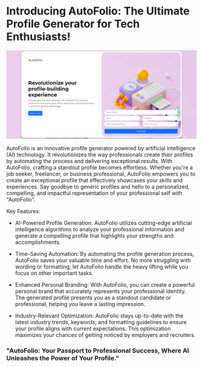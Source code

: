 # Introducing AutoFolio: The Ultimate Profile Generator for Tech Enthusiasts!

![](img/index.png)

AutoFolio is an innovative profile generator powered by artificial intelligence (AI) technology. It revolutionizes the way professionals create their profiles by automating the process and delivering exceptional results.
With AutoFolio, crafting a standout profile becomes effortless. 
Whether you're a job seeker, freelancer, or business professional, AutoFolio empowers you to create an exceptional profile that effectively showcases your skills and experiences. Say goodbye to generic profiles and hello to a personalized, compelling, and impactful representation of your professional self with "AutoFolio".

Key Features:

+ AI-Powered Profile Generation: AutoFolio utilizes cutting-edge artificial intelligence algorithms to analyze your professional information and generate a compelling profile that highlights your strengths and accomplishments.

+ Time-Saving Automation: By automating the profile generation process, AutoFolio saves your valuable time and effort. No more struggling with wording or formatting; let AutoFolio handle the heavy lifting while you focus on other important tasks.

+ Enhanced Personal Branding: With AutoFolio, you can create a powerful personal brand that accurately represents your professional identity. The generated profile presents you as a standout candidate or professional, helping you leave a lasting impression.

+ Industry-Relevant Optimization: AutoFolio stays up-to-date with the latest industry trends, keywords, and formatting guidelines to ensure your profile aligns with current expectations. This optimization maximizes your chances of getting noticed by employers and recruiters.

<h3 align = "left"> "AutoFolio: Your Passport to Professional Success, Where AI Unleashes the Power of Your Profile." </h3>
